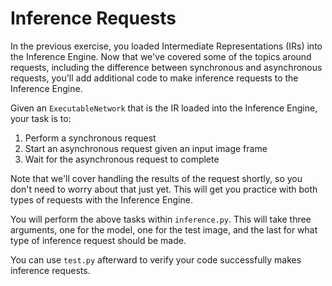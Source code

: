 # Inference Requests

In the previous exercise, you loaded Intermediate Representations (IRs) into the Inference
Engine. Now that we've covered some of the topics around requests, including the difference
between synchronous and asynchronous requests, you'll add additional code to make
inference requests to the Inference Engine.

Given an `ExecutableNetwork` that is the IR loaded into the Inference Engine, your task is to:

1. Perform a synchronous request
2. Start an asynchronous request given an input image frame
3. Wait for the asynchronous request to complete

Note that we'll cover handling the results of the request shortly, so you don't need to worry
about that just yet. This will get you practice with both types of requests with the Inference
Engine.

You will perform the above tasks within `inference.py`. This will take three arguments,
one for the model, one for the test image, and the last for what type of inference request
should be made.

You can use `test.py` afterward to verify your code successfully makes inference requests.
